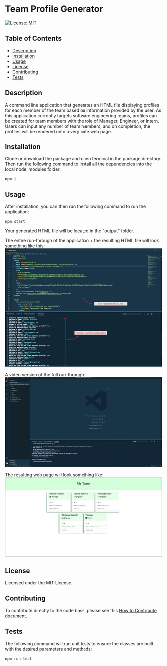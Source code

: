 
# Team Profile Generator
[![License: MIT](https://img.shields.io/badge/License-MIT-yellow.svg)](https://opensource.org/licenses/MIT)

## Table of Contents
- [Description](#description)
- [Installation](#installation)
- [Usage](#usage)
- [License](#license)
- [Contributing](#contributing)
- [Tests](#tests)

## Description
A command line application that generates an HTML file displaying profiles for each member of the team based on information provided by the user.
As this application currently targets software engineering teams, profiles can be created for team members with the role of Manager, Engineer, or Intern.
Users can input any number of team members, and on completion, the profiles will be rendered onto a very cute web page.

## Installation
Clone or download the package and open terminal in the package directory. Then run the following command to install all the dependencies into the local node_modules folder:

```
npm i
```

## Usage
After installation, you can then run the following command to run the application:

```
npm start
```

Your generated HTML file will be located in the "output" folder.

The entire run-through of the application + the resulting HTML file will look something like this:
![Run-through Screenshot](./assets/demo-screenshot.png)

A video version of the full run-through:
[![App run-through video](./assets/app-demo.gif)](./assets/app-demo.gif)

The resulting web page will look something like:
![Example Generated Page Screenshot](./assets/example-generated.png)


## License
Licensed under the MIT License.

## Contributing
To contribute directly to the code base, please see this [How to Contribute](https://github.com/Microsoft/vscode/wiki/How-to-Contribute) document.

## Tests
The following command will run unit tests to ensure the classes are built with the desired parameters and methods:

```
npm run test
```


